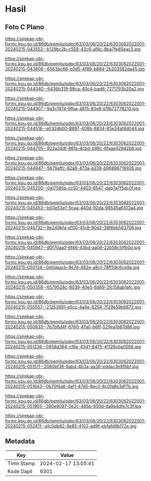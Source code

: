 # Hasil

## Foto C Plano

https://sirekap-obj-formc.kpu.go.id/86db/pemilu/pdpr/63/03/06/20/22/6303062022001-20240215-043552--b129bc2b-c558-43c6-af8c-8ba7fe85eac3.jpg

https://sirekap-obj-formc.kpu.go.id/86db/pemilu/pdpr/63/03/06/20/22/6303062022001-20240215-043806--6563bc66-c0d5-4f89-b884-2b203582da45.jpg

https://sirekap-obj-formc.kpu.go.id/86db/pemilu/pdpr/63/03/06/20/22/6303062022001-20240215-044040--6436b319-98ca-40c4-bad6-7271793b20a2.jpg

https://sirekap-obj-formc.kpu.go.id/86db/pemilu/pdpr/63/03/06/20/22/6303062022001-20240215-044307--9a3c1974-9fba-4815-83e8-b1fb72778210.jpg

https://sirekap-obj-formc.kpu.go.id/86db/pemilu/pdpr/63/03/06/20/22/6303062022001-20240215-044518--a032db00-8897-408b-8834-85e34af4d044.jpg

https://sirekap-obj-formc.kpu.go.id/86db/pemilu/pdpr/63/03/06/20/22/6303062022001-20240215-044705--922a2ddf-86fa-4cbd-b98c-6faae42842b8.jpg

https://sirekap-obj-formc.kpu.go.id/86db/pemilu/pdpr/63/03/06/20/22/6303062022001-20240215-044947--5679affc-82a6-473a-a338-b96896716926.jpg

https://sirekap-obj-formc.kpu.go.id/86db/pemilu/pdpr/63/03/06/20/22/6303062022001-20240215-045200--0a17585a-cc50-4403-8547-dab7a7f5dc0f.jpg

https://sirekap-obj-formc.kpu.go.id/86db/pemilu/pdpr/63/03/06/20/22/6303062022001-20240215-045453--b03e53e1-5caa-440d-92da-98545a6103a4.jpg

https://sirekap-obj-formc.kpu.go.id/86db/pemilu/pdpr/63/03/06/20/22/6303062022001-20240215-045732--9e249bfa-d100-41c8-90d2-38f6bb563706.jpg

https://sirekap-obj-formc.kpu.go.id/86db/pemilu/pdpr/63/03/06/20/22/6303062022001-20240215-045947--d0f70aa0-6f46-43bd-aa08-22b58c5ffb0d.jpg

https://sirekap-obj-formc.kpu.go.id/86db/pemilu/pdpr/63/03/06/20/22/6303062022001-20240215-050134--0d0daacb-9e7d-482e-a8cf-78ff59c6ce9a.jpg

https://sirekap-obj-formc.kpu.go.id/86db/pemilu/pdpr/63/03/06/20/22/6303062022001-20240215-050358--6579528c-8039-40e5-8d69-2fc158ab1afc.jpg

https://sirekap-obj-formc.kpu.go.id/86db/pemilu/pdpr/63/03/06/20/22/6303062022001-20240215-050557--21253991-e5cc-4a9e-8254-7f29e59b6672.jpg

https://sirekap-obj-formc.kpu.go.id/86db/pemilu/pdpr/63/03/06/20/22/6303062022001-20240215-050933--7b7b6d4f-6760-47a0-b6ff-529ea1b67d86.jpg

https://sirekap-obj-formc.kpu.go.id/86db/pemilu/pdpr/63/03/06/20/22/6303062022001-20240215-051236--0958d394-cf6e-4341-8475-41126cba0566.jpg

https://sirekap-obj-formc.kpu.go.id/86db/pemilu/pdpr/63/03/06/20/22/6303062022001-20240215-051511--2080bf36-9abd-4b3a-aa36-eddac3e8fbbf.jpg

https://sirekap-obj-formc.kpu.go.id/86db/pemilu/pdpr/63/03/06/20/22/6303062022001-20240215-051643--0b70f4a6-4af1-47d5-8ec0-8c0fa8e3df7b.jpg

https://sirekap-obj-formc.kpu.go.id/86db/pemilu/pdpr/63/03/06/20/22/6303062022001-20240215-051905--390e9097-0e2c-485b-850d-da9a4dfe7c3f.jpg

https://sirekap-obj-formc.kpu.go.id/86db/pemilu/pdpr/63/03/06/20/22/6303062022001-20240215-052411--a1c0db82-9e85-4102-ad9f-eb1afd9b172e.jpg


## Metadata

| Key        | Value               |
| ---------- | ------------------- |
| Time Stamp | 2024-02-17 13:05:41 |
| Kode Dapil | 6301                |



